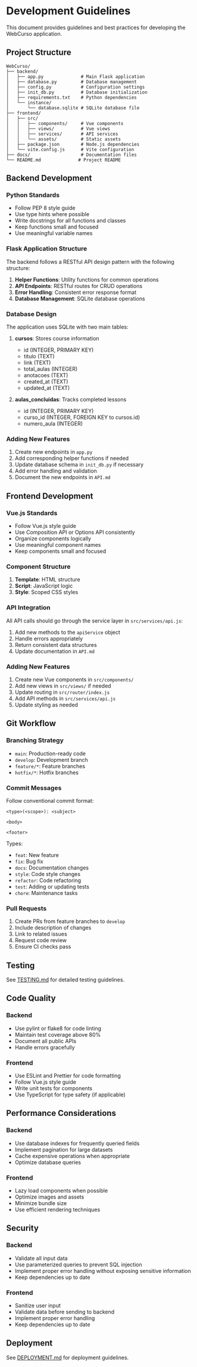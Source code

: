 # Development Guidelines

This document provides guidelines and best practices for developing the WebCurso application.

## Project Structure

```
WebCurso/
├── backend/
│   ├── app.py              # Main Flask application
│   ├── database.py         # Database management
│   ├── config.py           # Configuration settings
│   ├── init_db.py          # Database initialization
│   ├── requirements.txt    # Python dependencies
│   └── instance/
│       └── database.sqlite # SQLite database file
├── frontend/
│   ├── src/
│   │   ├── components/     # Vue components
│   │   ├── views/          # Vue views
│   │   ├── services/       # API services
│   │   └── assets/         # Static assets
│   ├── package.json        # Node.js dependencies
│   └── vite.config.js      # Vite configuration
├── docs/                   # Documentation files
└── README.md              # Project README
```

## Backend Development

### Python Standards

- Follow PEP 8 style guide
- Use type hints where possible
- Write docstrings for all functions and classes
- Keep functions small and focused
- Use meaningful variable names

### Flask Application Structure

The backend follows a RESTful API design pattern with the following structure:

1. **Helper Functions**: Utility functions for common operations
2. **API Endpoints**: RESTful routes for CRUD operations
3. **Error Handling**: Consistent error response format
4. **Database Management**: SQLite database operations

### Database Design

The application uses SQLite with two main tables:

1. **cursos**: Stores course information
   - id (INTEGER, PRIMARY KEY)
   - titulo (TEXT)
   - link (TEXT)
   - total_aulas (INTEGER)
   - anotacoes (TEXT)
   - created_at (TEXT)
   - updated_at (TEXT)

2. **aulas_concluidas**: Tracks completed lessons
   - id (INTEGER, PRIMARY KEY)
   - curso_id (INTEGER, FOREIGN KEY to cursos.id)
   - numero_aula (INTEGER)

### Adding New Features

1. Create new endpoints in `app.py`
2. Add corresponding helper functions if needed
3. Update database schema in `init_db.py` if necessary
4. Add error handling and validation
5. Document the new endpoints in `API.md`

## Frontend Development

### Vue.js Standards

- Follow Vue.js style guide
- Use Composition API or Options API consistently
- Organize components logically
- Use meaningful component names
- Keep components small and focused

### Component Structure

1. **Template**: HTML structure
2. **Script**: JavaScript logic
3. **Style**: Scoped CSS styles

### API Integration

All API calls should go through the service layer in `src/services/api.js`:

1. Add new methods to the `apiService` object
2. Handle errors appropriately
3. Return consistent data structures
4. Update documentation in `API.md`

### Adding New Features

1. Create new Vue components in `src/components/`
2. Add new views in `src/views/` if needed
3. Update routing in `src/router/index.js`
4. Add API methods in `src/services/api.js`
5. Update styling as needed

## Git Workflow

### Branching Strategy

- `main`: Production-ready code
- `develop`: Development branch
- `feature/*`: Feature branches
- `hotfix/*`: Hotfix branches

### Commit Messages

Follow conventional commit format:
```
<type>(<scope>): <subject>

<body>

<footer>
```

Types:
- `feat`: New feature
- `fix`: Bug fix
- `docs`: Documentation changes
- `style`: Code style changes
- `refactor`: Code refactoring
- `test`: Adding or updating tests
- `chore`: Maintenance tasks

### Pull Requests

1. Create PRs from feature branches to `develop`
2. Include description of changes
3. Link to related issues
4. Request code review
5. Ensure CI checks pass

## Testing

See [TESTING.md](TESTING.md) for detailed testing guidelines.

## Code Quality

### Backend

- Use pylint or flake8 for code linting
- Maintain test coverage above 80%
- Document all public APIs
- Handle errors gracefully

### Frontend

- Use ESLint and Prettier for code formatting
- Follow Vue.js style guide
- Write unit tests for components
- Use TypeScript for type safety (if applicable)

## Performance Considerations

### Backend

- Use database indexes for frequently queried fields
- Implement pagination for large datasets
- Cache expensive operations when appropriate
- Optimize database queries

### Frontend

- Lazy load components when possible
- Optimize images and assets
- Minimize bundle size
- Use efficient rendering techniques

## Security

### Backend

- Validate all input data
- Use parameterized queries to prevent SQL injection
- Implement proper error handling without exposing sensitive information
- Keep dependencies up to date

### Frontend

- Sanitize user input
- Validate data before sending to backend
- Implement proper error handling
- Keep dependencies up to date

## Deployment

See [DEPLOYMENT.md](DEPLOYMENT.md) for deployment guidelines.